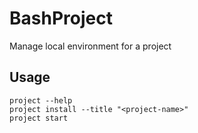 # BashProject
Manage local environment for a project

## Usage
    project --help
    project install --title "<project-name>"
    project start

    
